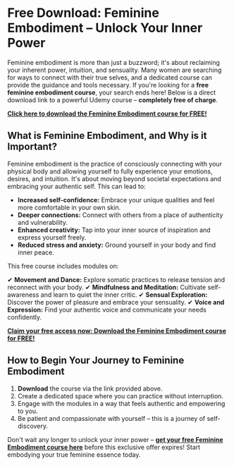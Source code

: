 # Free Download: Feminine Embodiment – Unlock Your Inner Power

Feminine embodiment is more than just a buzzword; it's about reclaiming your inherent power, intuition, and sensuality. Many women are searching for ways to connect with their true selves, and a dedicated course can provide the guidance and tools necessary. If you're looking for a **free feminine embodiment course**, your search ends here! Below is a direct download link to a powerful Udemy course – **completely free of charge**.

[**Click here to download the Feminine Embodiment course for FREE!**](https://udemywork.com/feminine-embodiment)

## What is Feminine Embodiment, and Why is it Important?

Feminine embodiment is the practice of consciously connecting with your physical body and allowing yourself to fully experience your emotions, desires, and intuition. It's about moving beyond societal expectations and embracing your authentic self. This can lead to:

*   **Increased self-confidence:** Embrace your unique qualities and feel more comfortable in your own skin.
*   **Deeper connections:** Connect with others from a place of authenticity and vulnerability.
*   **Enhanced creativity:** Tap into your inner source of inspiration and express yourself freely.
*   **Reduced stress and anxiety:** Ground yourself in your body and find inner peace.

This free course includes modules on:

✔   **Movement and Dance:** Explore somatic practices to release tension and reconnect with your body.
✔   **Mindfulness and Meditation:** Cultivate self-awareness and learn to quiet the inner critic.
✔   **Sensual Exploration:** Discover the power of pleasure and embrace your sensuality.
✔   **Voice and Expression:** Find your authentic voice and communicate your needs confidently.

[**Claim your free access now: Download the Feminine Embodiment course for FREE!**](https://udemywork.com/feminine-embodiment)

## How to Begin Your Journey to Feminine Embodiment

1.  **Download** the course via the link provided above.
2.  Create a dedicated space where you can practice without interruption.
3.  Engage with the modules in a way that feels authentic and empowering to you.
4.  Be patient and compassionate with yourself – this is a journey of self-discovery.

Don't wait any longer to unlock your inner power – **[get your free Feminine Embodiment course here](https://udemywork.com/feminine-embodiment)** before this exclusive offer expires! Start embodying your true feminine essence today.

